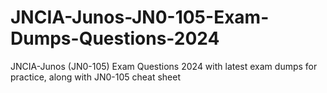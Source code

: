 # JNCIA-Junos-JN0-105-Exam-Dumps-Questions-2024
JNCIA-Junos (JN0-105) Exam Questions 2024 with latest exam dumps for practice, along with JN0-105 cheat sheet
